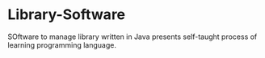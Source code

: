 # Library-Software
SOftware to manage library written in Java presents self-taught process of learning programming language.

